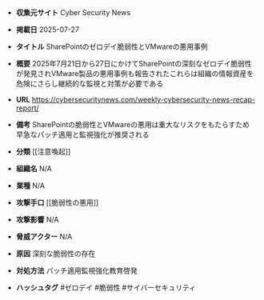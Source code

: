 - **収集元サイト**
Cyber Security News

- **掲載日**
2025-07-27

- **タイトル**
SharePointのゼロデイ脆弱性とVMwareの悪用事例

- **概要**
2025年7月21日から27日にかけてSharePointの深刻なゼロデイ脆弱性が発見されVMware製品の悪用事例も報告されたこれらは組織の情報資産を危険にさらし継続的な監視と対策が必要である

- **URL**
https://cybersecuritynews.com/weekly-cybersecurity-news-recap-report/

- **備考**
SharePointの脆弱性とVMwareの悪用は重大なリスクをもたらすため早急なパッチ適用と監視強化が推奨される

- **分類**
[[注意喚起]]

- **組織名**
N/A

- **業種**
N/A

- **攻撃手口**
[[脆弱性の悪用]]

- **攻撃影響**
N/A

- **脅威アクター**
N/A

- **原因**
深刻な脆弱性の存在

- **対処方法**
パッチ適用監視強化教育啓発

- **ハッシュタグ**
#ゼロデイ #脆弱性 #サイバーセキュリティ
